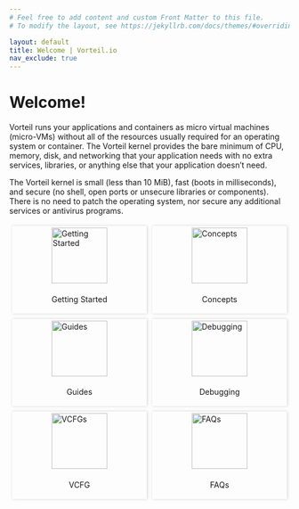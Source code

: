 ```yaml
---
# Feel free to add content and custom Front Matter to this file.
# To modify the layout, see https://jekyllrb.com/docs/themes/#overriding-theme-defaults

layout: default
title: Welcome | Vorteil.io
nav_exclude: true
---
```


<html>
    <head>
        <style>
            .container{
                display: grid;
                grid-template-columns: repeat(auto-fit, minmax(200px, 1fr));
                height: 500px;
            }
            .section{
                margin: 5px;
                box-shadow: 1px 0 5px 0 rgba(0,0,0,.17);
                display: grid;
                place-items: center;
            }
            .section:hover{
                cursor: pointer;
                background: #f1f1f1;
            }
            .image-section{
                width: 100px;
            }
        </style>
    </head>
    <body>
        <h1>Welcome!</h1>
        <p>Vorteil runs your applications and containers as micro virtual machines (micro-VMs) without all of the resources usually required for an operating system or container. The Vorteil kernel provides the bare minimum of CPU, memory, disk, and networking that your application needs with no extra services, libraries, or anything else that your application doesn’t need.</p>
        <p>The Vorteil kernel is small (less than 10 MiB), fast (boots in milliseconds), and secure (no shell, open ports or unsecure libraries or components). There is no need to patch the operating system, nor secure any additional services or antivirus programs.</p>
        <div class="container">
            <div class="section">
                <img src="/vorteil.github.io/assets/quickstarts.png" alt="Getting Started" class="image-section" />
                <p>Getting Started</p>
            </div>
            <div class="section">
                <img src="/vorteil.github.io/assets/lightbulb.png" alt="Concepts" class="image-section" />
                <p>Concepts</p>
            </div>
            <div class="section">
                <img src="/vorteil.github.io/assets/tutorial.png" alt="Guides" class="image-section" />
                <p>Guides</p>
            </div>
            <div class="section">
                <img src="/vorteil.github.io/assets/book.png" alt="Debugging" class="image-section" />
                <p>Debugging</p>
            </div>
            <div class="section">
                <img src="/vorteil.github.io/assets/vorteil.png" alt="VCFGs" class="image-section" />
                <p>VCFG</p>
            </div>
            <div class="section">
                <img src="/vorteil.github.io/assets/faqs.png" alt="FAQs" class="image-section" />
                <p>FAQs</p>
            </div>
        </div>
    </body>
</html>
